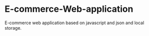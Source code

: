 # E-commerce-Web-application
E-commerce web application based on javascript and json and local storage.
